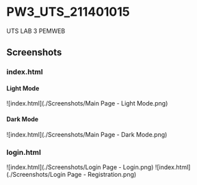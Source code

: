 # PW3_UTS_211401015
UTS LAB 3 PEMWEB

## Screenshots
### index.html
#### Light Mode
![index.html](./Screenshots/Main Page - Light Mode.png)

#### Dark Mode
![index.html](./Screenshots/Main Page - Dark Mode.png)

### login.html
![index.html](./Screenshots/Login Page - Login.png)
![index.html](./Screenshots/Login Page - Registration.png)
